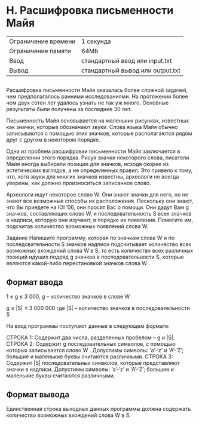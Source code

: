 <div class="problem-statement">
   <div class="header">
      <h1 class="title">H. Расшифровка письменности Майя</h1>
      <table>
         <tr class="time-limit">
            <td class="property-title">Ограничение времени</td>
            <td>1&nbsp;секунда</td>
         </tr>
         <tr class="memory-limit">
            <td class="property-title">Ограничение памяти</td>
            <td>64Mb</td>
         </tr>
         <tr class="input-file">
            <td class="property-title">Ввод</td>
            <td colspan="1">стандартный ввод или input.txt</td>
         </tr>
         <tr class="output-file">
            <td class="property-title">Вывод</td>
            <td colspan="1">стандартный вывод или output.txt</td>
         </tr>
      </table>
   </div>
   <h2></h2>
   <div class="legend"><span style="">
         <p>Расшифровка письменности Майя оказалась более сложной задачей, чем предполагалось ранними исследованиями. На протяжении более
            чем двух сотен лет удалось узнать не так уж много. Основные результаты были получены за последние 30 лет.
         </p></span><p>Письменность Майя основывается на маленьких рисунках, известных как значки, которые обозначают звуки. Слова языка Майя обычно
         записываются с помощью этих значков, которые располагаются рядом друг с другом в некотором порядке.
      </p>
      <p>Одна из проблем расшифровки письменности Майя заключается в определении этого порядка. Рисуя значки некоторого слова, писатели
         Майя иногда выбирали позиции для значков, исходя скорее из эстетических взглядов, а не определенных правил. Это привело к
         тому, что, хотя звуки для многих значков известны, археологи не всегда уверены, как должно произноситься записанное слово.
      </p>
      <p>Археологи ищут некоторое слово W. Они знают значки для него, но не знают все возможные способы их расположения. Поскольку
         они знают, что Вы приедете на IOI ’06, они просят Вас о помощи. Они дадут Вам g значков, составляющих слово W, и последовательность
         S всех значков в надписи, которую они изучают, в порядке их появления. Помогите им, подсчитав количество возможных появлений
         слова W.
      </p>
      <p>Задание Напишите программу, которая по значкам слова W и по последовательности S значков надписи подсчитывает количество всех
         возможных вхождений слова W в S, то есть количество всех различных позиций идущих подряд g значков в последовательности S,
         которые являются какой-либо перестановкой значков слова W .
      </p>
   </div>
   <h2>Формат ввода</h2>
   <div class="input-specification"><span style="">
         <p>1 ≤ g ≤ 3 000, g – количество значков в слове W </p></span><p>g ≤ |S| ≤ 3 000 000 где |S| – количество значков в последовательности S </p>
      <p>На вход программы поступают данные в следующем формате: </p>
      <p>СТРОКА 1: Содержит два числа, разделенных пробелом – g и |S|. СТРОКА 2: Содержит g последовательных символов, с помощью которых
         записывается слово W . Допустимы символы: ‘a’-‘z’ и ‘A’-‘Z’; большие и маленькие буквы считаются различными. СТРОКА 3: Содержит
         |S| последовательных символов, которые представляют значки в надписи. Допустимы символы: ‘a’-‘z’ и ‘A’-‘Z’; большие и маленькие
         буквы считаются различными.
      </p>
   </div>
   <h2>Формат вывода</h2>
   <div class="output-specification"><span style="">
         <p>Единственная строка выходных данных программы должна содержать количество возможных вхождений слова W в S. </p></span><p></p>
   </div>
